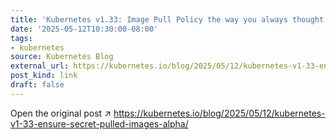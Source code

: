 ```yaml
---
title: 'Kubernetes v1.33: Image Pull Policy the way you always thought it worked!'
date: '2025-05-12T10:30:00-08:00'
tags:
- kubernetes
source: Kubernetes Blog
external_url: https://kubernetes.io/blog/2025/05/12/kubernetes-v1-33-ensure-secret-pulled-images-alpha/
post_kind: link
draft: false
---
```

Open the original post ↗ https://kubernetes.io/blog/2025/05/12/kubernetes-v1-33-ensure-secret-pulled-images-alpha/
